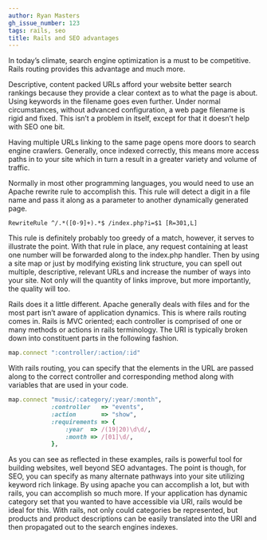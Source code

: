 ```yaml
---
author: Ryan Masters
gh_issue_number: 123
tags: rails, seo
title: Rails and SEO advantages
---
```


In today’s climate, search engine optimization is a must to be competitive. Rails routing provides this advantage and much more.

Descriptive, content packed URLs afford your website better search rankings because they provide a clear context as to what the page is about. Using keywords in the filename goes even further. Under normal circumstances, without advanced configuration, a web page filename is rigid and fixed. This isn’t a problem in itself, except for that it doesn’t help with SEO one bit.

Having multiple URLs linking to the same page opens more doors to search engine crawlers. Generally, once indexed correctly, this means more access paths in to your site which in turn a result in a greater variety and volume of traffic.

Normally in most other programming languages, you would need to use an Apache rewrite rule to accomplish this. This rule will detect a digit in a file name and pass it along as a parameter to another dynamically generated page.

```nohighlight
RewriteRule ^/.*([0-9]+).*$ /index.php?i=$1 [R=301,L]
```

This rule is definitely probably too greedy of a match, however, it serves to illustrate the point. With that rule in place, any request containing at least one number will be forwarded along to the index.php handler. Then by using a site map or just by modifying existing link structure, you can spell out multiple, descriptive, relevant URLs and increase the number of ways into your site. Not only will the quantity of links improve, but more importantly, the quality will too.

Rails does it a little different. Apache generally deals with files and for the most part isn’t aware of application dynamics. This is where rails routing comes in. Rails is MVC oriented; each controller is comprised of one or many methods or actions in rails terminology. The URI is typically broken down into constituent parts in the following fashion.

```ruby
map.connect ":controller/:action/:id"
```

With rails routing, you can specify that the elements in the URL are passed along to the correct controller and corresponding method along with variables that are used in your code.

```ruby
map.connect "music/:category/:year/:month",
            :controller   => "events",
            :action       => "show",
            :requirements => {
                :year  => /(19|20)\d\d/,
                :month => /[01]\d/,
            },
```

As you can see as reflected in these examples, rails is powerful tool for building websites, well beyond SEO advantages. The point is though, for SEO, you can specify as many alternate pathways into your site utilizing keyword rich linkage. By using apache you can accomplish a lot, but with rails, you can accomplish so much more. If your application has dynamic category set that you wanted to have accessible via URI, rails would be ideal for this. With rails, not only could categories be represented, but products and product descriptions can be easily translated into the URI and then propagated out to the search engines indexes.
